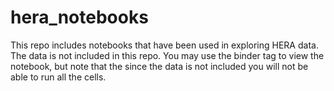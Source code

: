 # hera_notebooks
This repo includes notebooks that have been used in exploring HERA data. 
The data is not included in this repo. 
You may use the binder tag to view the notebook, but note that the since the data is not included you will not be able to 
run all the cells. 


